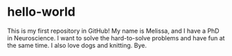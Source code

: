 # hello-world
This is my first repository in GitHub!
My name is Melissa, and I have a PhD in Neuroscience.
I want to solve the hard-to-solve problems and have fun at the same time.
I also love dogs and knitting.
Bye.
